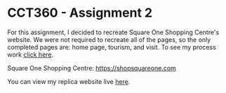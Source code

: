 # CCT360 - Assignment 2

For this assignment, I decided to recreate Square One Shopping Centre's website. We were not required to recreate all of the pages, so the only completed pages are: home page, tourism, and visit. To see my process work [click here](cct360-a2-process.pdf).

Square One Shopping Centre: https://shopsquareone.com

You can view my replica website live [here](https://jessly5.github.io/CCT-Web-Design/360/a2/).
